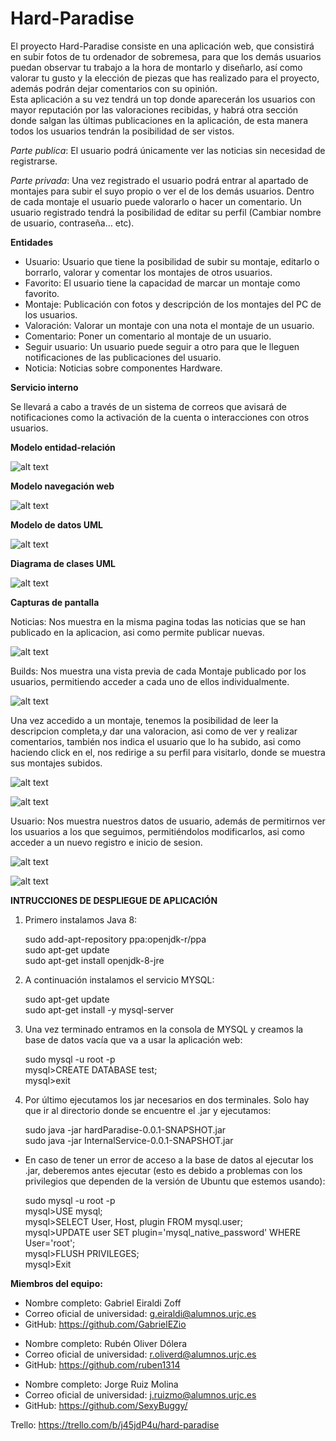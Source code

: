 ﻿# Hard-Paradise

El proyecto Hard-Paradise consiste en una aplicación web, que consistirá en subir fotos de tu ordenador de sobremesa, para que los demás usuarios puedan observar tu trabajo a la hora de montarlo y diseñarlo, así como valorar tu gusto y la elección de piezas que has realizado para el proyecto, además podrán dejar comentarios con su opinión. <br />
Esta aplicación a su vez tendrá un top donde aparecerán los usuarios con mayor reputación por las valoraciones recibidas, y habrá otra sección donde salgan las últimas publicaciones en la aplicación, de esta manera todos los usuarios tendrán la posibilidad de ser vistos.

*Parte publica*: El usuario podrá únicamente ver las noticias sin necesidad de registrarse.
 
*Parte privada*: Una vez registrado el usuario podrá entrar al apartado de montajes para subir el suyo propio o ver el de los demás usuarios. Dentro de cada montaje el usuario puede valorarlo o hacer un comentario. Un usuario registrado tendrá la posibilidad de editar su perfil (Cambiar nombre de usuario, contraseña… etc).

 **Entidades**
 
* Usuario: Usuario que tiene la posibilidad de subir su montaje, editarlo o borrarlo, valorar y comentar los montajes de otros usuarios.
* Favorito: El usuario tiene la capacidad de marcar un montaje como favorito.
* Montaje: Publicación con fotos y descripción de los montajes del PC de los usuarios.
* Valoración: Valorar un montaje con una nota el montaje de un usuario.
* Comentario: Poner un comentario al montaje de un usuario.
* Seguir usuario: Un usuario puede seguir a otro para que le lleguen notificaciones de las publicaciones del usuario. 
* Noticia: Noticias sobre componentes Hardware. 

**Servicio interno**

Se llevará a cabo a través de un sistema de correos que avisará de notificaciones como la activación de la cuenta o interacciones con otros usuarios.

**Modelo entidad-relación**

![alt text](https://github.com/SexyBuggy/Hard-Paradise/blob/master/Capturas/ModeloEntidadRelacion.png)

**Modelo navegación web**

![alt text](https://github.com/SexyBuggy/Hard-Paradise/blob/master/Capturas/DiagramaNavegacion.jpg)

**Modelo de datos UML**

![alt text](https://github.com/SexyBuggy/Hard-Paradise/blob/master/Capturas/ModeloDatosUML.jpg)


**Diagrama de clases UML**

![alt text](https://github.com/SexyBuggy/Hard-Paradise/blob/master/Capturas/UML.png)


**Capturas de pantalla**

Noticias:
Nos muestra en la misma pagina todas las noticias que se han publicado en la aplicacion, asi como permite publicar nuevas.

![alt text](https://github.com/SexyBuggy/Hard-Paradise/blob/master/Capturas/noticias.png)



Builds:
Nos muestra una vista previa de cada Montaje publicado por los usuarios, permitiendo acceder a cada uno de ellos individualmente.


![alt text](https://github.com/SexyBuggy/Hard-Paradise/blob/master/Capturas/builds.png)

Una vez accedido a un montaje, tenemos la posibilidad de leer la descripcion completa,y dar una valoracion, asi como de ver y realizar comentarios, también nos indica el usuario que lo ha subido, asi como haciendo click en el, nos redirige a su perfil para visitarlo, donde se muestra sus montajes subidos.

![alt text](https://github.com/SexyBuggy/Hard-Paradise/blob/master/Capturas/montaje.jpg)


![alt text](https://github.com/SexyBuggy/Hard-Paradise/blob/master/Capturas/perfilInvitado.jpg)

Usuario:
Nos muestra nuestros datos de usuario, además de permitirnos ver los usuarios a los que seguimos, permitiéndolos modificarlos, asi como acceder a un nuevo registro e inicio de sesion.

![alt text](https://github.com/SexyBuggy/Hard-Paradise/blob/master/Capturas/perfil.png)


![alt text](https://github.com/SexyBuggy/Hard-Paradise/blob/master/Capturas/favoritos.png)



**INTRUCCIONES DE DESPLIEGUE DE APLICACIÓN**

1. Primero instalamos Java 8:

   sudo add-apt-repository ppa:openjdk-r/ppa <br />
   sudo apt-get update <br />
   sudo apt-get install openjdk-8-jre <br />

2. A continuación instalamos el servicio MYSQL:

   sudo apt-get update<br />
   sudo apt-get install -y mysql-server <br />

3. Una vez terminado entramos en la consola de MYSQL y creamos la base de datos vacía que va a usar la aplicación web:

   sudo mysql -u root -p <br />
   mysql>CREATE DATABASE test; <br />
   mysql>exit

4. Por último ejecutamos los jar necesarios en dos terminales. Solo hay que ir al directorio donde se encuentre el .jar y ejecutamos:

   sudo java -jar hardParadise-0.0.1-SNAPSHOT.jar <br />
   sudo java -jar InternalService-0.0.1-SNAPSHOT.jar

- En caso de tener un error de acceso a la base de datos al ejecutar los .jar, deberemos antes ejecutar (esto es debido a problemas con los privilegios que dependen de la versión de Ubuntu que estemos usando):

  sudo mysql -u root -p <br />
  mysql>USE mysql; <br />
  mysql>SELECT User, Host, plugin FROM mysql.user; <br />
  mysql>UPDATE user SET plugin='mysql_native_password' WHERE User='root'; <br />
  mysql>FLUSH PRIVILEGES; <br />
  mysql>Exit

**Miembros del equipo:**

* Nombre completo: Gabriel Eiraldi Zoff
* Correo oficial de universidad: g.eiraldi@alumnos.urjc.es
* GitHub: https://github.com/GabrielEZio

- Nombre completo: Rubén Oliver Dólera
- Correo oficial de universidad: r.oliverd@alumnos.urjc.es
- GitHub: https://github.com/ruben1314

* Nombre completo: Jorge Ruiz Molina
* Correo oficial de universidad: j.ruizmo@alumnos.urjc.es
* GitHub: https://github.com/SexyBuggy/

Trello: https://trello.com/b/j45jdP4u/hard-paradise
